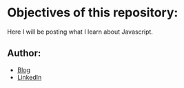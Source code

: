 # Objectives of this repository:

Here I will be posting what I learn about Javascript.

## Author:

- [Blog](http://ildaneta.netlify.com/)
- [LinkedIn](https://www.linkedin.com/in/ilda-silva-neta/)
